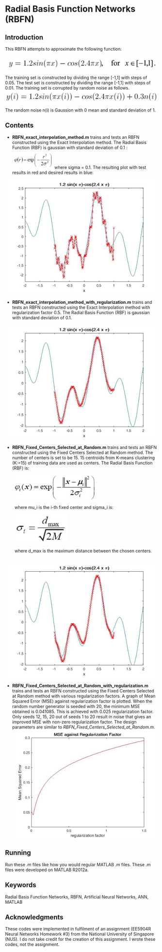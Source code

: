 # Radial Basis Function Networks (RBFN) #
<p>

## Introduction ##

This RBFN attempts to approximate the following function:<p>
![func no noise](./res_for_readme/func_no_noise.JPG)<p>

The training set is constructed by dividing the range [-1,1] with steps of 0.05.  The test set is constructed by dividing the range [-1,1] with steps of 0.01.  The training set is corrupted by random noise as follows.
![func noisy](./res_for_readme/func_noise.JPG) <p>

The random noise n(i) is Gaussion with 0 mean and standard deviation of 1.

## Contents ##

- **RBFN\_exact\_interpolation\_method.m** trains and tests an RBFN constructed using the Exact Interpolation method. The Radial Basis Function (RBF) is gaussian with standard deviation of 0.1 :
![gaussian rbf](./res_for_readme/gaussian_rbf.jpg) where sigma = 0.1.  The resulting plot with test results in red and desired results in blue:

![eim results](./res_for_readme/exact_interpolation_method_results.jpg)

- **RBFN\_exact\_interpolation\_method\_with\_regularization.m** trains and tests an RBFN constructed using the Exact Interpolation method with regularization factor 0.5. The Radial Basis Function (RBF) is gaussian with standard deviation of 0.1.

![eimwr results](./res_for_readme/exact_interpolation_w_reg_results.jpg)

- **RBFN\_Fixed\_Centers\_Selected\_at\_Random.m** trains and tests an RBFN constructed using the Fixed Centers Selected at Random method. The number of centers is set to be 15.  15 centroids from K-means clustering (K:=15) of training data are used as centers.  The Radial Basis Function (RBF) is:

&nbsp;&nbsp;&nbsp;&nbsp;&nbsp;&nbsp;&nbsp;&nbsp;![fcsr rbf](./res_for_readme/gaussian_fixed_centers.JPG)

&nbsp;&nbsp;&nbsp;&nbsp;&nbsp;&nbsp;&nbsp;&nbsp;where mu\_i is the i-th fixed center and sigma\_i is:
 
&nbsp;&nbsp;&nbsp;&nbsp;&nbsp;&nbsp;&nbsp;&nbsp;![d_max](./res_for_readme/d_max.JPG)

&nbsp;&nbsp;&nbsp;&nbsp;&nbsp;&nbsp;&nbsp;&nbsp;where d_max is the maximum distance between the chosen centers.

&nbsp;&nbsp;&nbsp;&nbsp;&nbsp;&nbsp;&nbsp;&nbsp;![fcsr results](./res_for_readme/fixed_centers_selected_at_random_results.jpg)


- **RBFN\_Fixed\_Centers\_Selected\_at\_Random\_with\_regularization.m** trains and tests an RBFN constructed using the Fixed Centers Selected at Random method with various regularization factors.  A graph of Mean Squared Error (MSE) against regularization factor is plotted.  When the random number generator is seeded with 20, the minimum MSE obtained is 0.041085. This is achieved with 0.025 regularization factor.  Only seeds 12, 15, 20 out of seeds 1 to 20 result in noise that gives an improved MSE with non-zero regularization factor.  The design parameters are similar to *RBFN\_Fixed\_Centers\_Selected\_at\_Random.m*.
![mse vs reg](./res_for_readme/fixed_centers_mse_vs_reg.jpg)


## Running ##

Run these .m files like how you would regular MATLAB .m files.  These .m files were developed on MATLAB R2012a.


## Keywords ##
Radial Basis Function Networks, RBFN, Artificial Neural Networks, ANN, MATLAB

## Acknowledgments ##

These codes were implemented in fulfilment of an assignment (EE5904R Neural Networks Homework #3) from the National University of Singapore (NUS).  I do not take credit for the creation of this assignment.  I wrote these codes, not the assignment.
